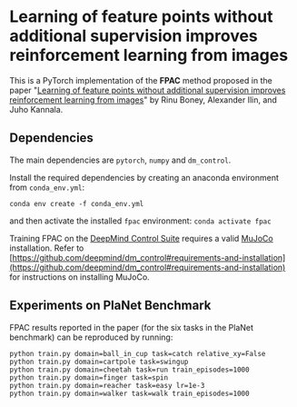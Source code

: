 # Learning of feature points without additional supervision improves reinforcement learning from images

This is a PyTorch implementation of the **FPAC** method proposed in the paper "[Learning of feature points without additional supervision improves reinforcement learning from images](https://arxiv.org/abs/2106.07995)" by Rinu Boney, Alexander Ilin, and Juho Kannala.

## Dependencies

The main dependencies are `pytorch`, `numpy` and `dm_control`.

Install the required dependencies by creating an anaconda environment from `conda_env.yml`:
```
conda env create -f conda_env.yml
```
and then activate the installed `fpac` environment: `conda activate fpac`

Training FPAC on the [DeepMind Control Suite](https://github.com/deepmind/dm_control) requires a valid [MuJoCo](http://www.mujoco.org/) installation. Refer to [https://github.com/deepmind/dm_control#requirements-and-installation](https://github.com/deepmind/dm_control#requirements-and-installation) for instructions on installing MuJoCo.

## Experiments on PlaNet Benchmark

FPAC results reported in the paper (for the six tasks in the PlaNet benchmark) can be reproduced by running:
```
python train.py domain=ball_in_cup task=catch relative_xy=False
python train.py domain=cartpole task=swingup
python train.py domain=cheetah task=run train_episodes=1000
python train.py domain=finger task=spin
python train.py domain=reacher task=easy lr=1e-3
python train.py domain=walker task=walk train_episodes=1000
```
